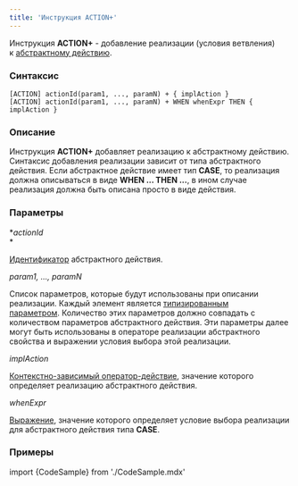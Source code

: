 ```yaml
---
title: 'Инструкция ACTION+'
---
```


Инструкция **ACTION+** - добавление реализации (условия ветвления) к [абстрактному действию](Расширение_действий.md).

### Синтаксис

    [ACTION] actionId(param1, ..., paramN) + { implAction }
    [ACTION] actionId(param1, ..., paramN) + WHEN whenExpr THEN { implAction }

### Описание

Инструкция **ACTION+** добавляет реализацию к абстрактному действию. Синтаксис добавления реализации зависит от типа абстрактного действия. Если абстрактное действие имеет тип **CASE**, то реализация должна описываться в виде **WHEN ... THEN ...**, в ином случае реализация должна быть описана просто в виде действия. 

### Параметры

**actionId*  
*

[Идентификатор](Идентификаторы.md#propertyid-broken) абстрактного действия. 

*param1, ..., paramN*

Список параметров, которые будут использованы при описании реализации. Каждый элемент является [типизированным параметром](Идентификаторы.md#paramid-broken). Количество этих параметров должно совпадать с количеством параметров абстрактного действия. Эти параметры далее могут быть использованы в операторе реализации абстрактного свойства и выражении условия выбора этой реализации.

*implAction*

[Контекстно-зависимый оператор-действие](Операторы-действия.md), значение которого определяет реализацию абстрактного действия. 

*whenExpr*

[Выражение](Выражения.md), значение которого определяет условие выбора реализации для абстрактного действия типа **CASE**. 

### Примеры


import {CodeSample} from './CodeSample.mdx'

<CodeSample url="https://ru-documentation.lsfusion.org/sample?file=InstructionSample&block=extendaction"/>

  
